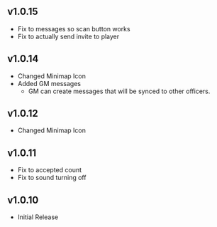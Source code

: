 ## v1.0.15
* Fix to messages so scan button works
* Fix to actually send invite to player

## v1.0.14
* Changed Minimap Icon
* Added GM messages
    - GM can create messages that will be synced to other officers.

## v1.0.12
* Changed Minimap Icon

## v1.0.11

* Fix to accepted count
* Fix to sound turning off

## v1.0.10

* Initial Release
